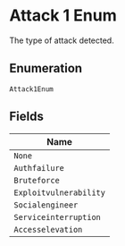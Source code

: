 
# Attack 1 Enum

The type of attack detected.

## Enumeration

`Attack1Enum`

## Fields

| Name |
|  --- |
| `None` |
| `Authfailure` |
| `Bruteforce` |
| `Exploitvulnerability` |
| `Socialengineer` |
| `Serviceinterruption` |
| `Accesselevation` |

